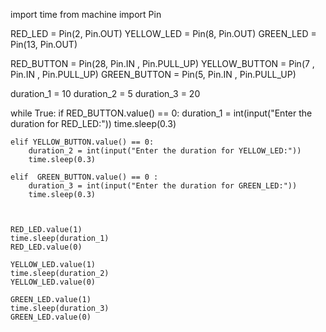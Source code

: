 import time
from machine import Pin

RED_LED = Pin(2, Pin.OUT)
YELLOW_LED = Pin(8, Pin.OUT)
GREEN_LED = Pin(13, Pin.OUT)

RED_BUTTON = Pin(28, Pin.IN , Pin.PULL_UP)
YELLOW_BUTTON = Pin(7 , Pin.IN , Pin.PULL_UP)
GREEN_BUTTON = Pin(5, Pin.IN , Pin.PULL_UP)


duration_1 = 10
duration_2 = 5
duration_3 = 20

while True:
    if RED_BUTTON.value() == 0:
        duration_1 = int(input("Enter the duration for RED_LED:"))
        time.sleep(0.3)

    elif YELLOW_BUTTON.value() == 0:
        duration_2 = int(input("Enter the duration for YELLOW_LED:"))
        time.sleep(0.3)

    elif  GREEN_BUTTON.value() == 0 :
        duration_3 = int(input("Enter the duration for GREEN_LED:"))
        time.sleep(0.3)



    RED_LED.value(1)
    time.sleep(duration_1)
    RED_LED.value(0)

    YELLOW_LED.value(1)
    time.sleep(duration_2)
    YELLOW_LED.value(0)

    GREEN_LED.value(1)
    time.sleep(duration_3)
    GREEN_LED.value(0)







